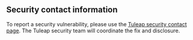 ## Security contact information

To report a security vulnerability, please use the
[Tuleap security contact page](https://www.tuleap.org/security).
The Tuleap security team will coordinate the fix and disclosure.
